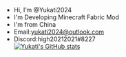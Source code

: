 -  Hi, I’m @Yukati2024  
-  I'm Developing Minecraft Fabric Mod  
-  I'm from China  
-  Email:yukati2024@outlook.com  
-  Discord:high20212021#8227  
[![Yukati's GitHub stats](https://github-readme-stats.vercel.app/api?username=high20212021&theme=jolly)](https://github.com/anuraghazra/github-readme-stats)
